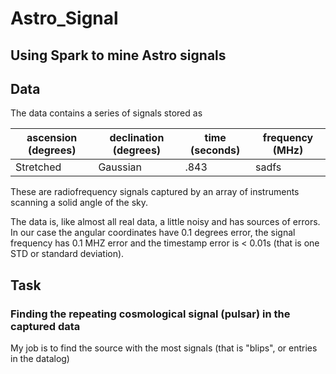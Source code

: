 # Astro_Signal
## Using Spark to mine Astro signals

## Data

The data contains a series of signals stored as 

| ascension (degrees) | declination (degrees) | time (seconds) | frequency (MHz) |
| --- | --- | --- | --- |
| Stretched | Gaussian | .843 | sadfs |

These are radiofrequency signals captured by an array of instruments scanning a solid angle of the sky.

The data is, like almost all real data, a little noisy and has sources of errors. In our case the angular
coordinates have 0.1 degrees error, the signal frequency has 0.1 MHZ error and the timestamp error is < 0.01s (that is one STD or standard deviation).

## Task

### Finding the repeating cosmological signal (pulsar) in the captured data
My job is to find the source with the most signals (that is "blips", or entries in the datalog)
